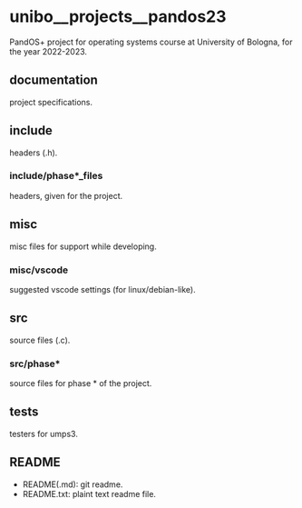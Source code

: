 # unibo__projects__pandos23
PandOS+ project for operating systems course at University of Bologna, for the year 2022-2023.

## documentation
project specifications.
## include
headers (.h).
### include/phase*_files
headers, given for the project.
## misc
misc files for support while developing.
### misc/vscode
suggested vscode settings (for linux/debian-like).
## src
source files (.c).
### src/phase*
source files for phase * of the project.
## tests
testers for umps3.
## README
- README(.md): git readme.
- README.txt: plaint text readme file.
